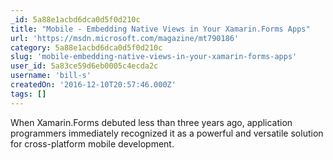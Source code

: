 ```yaml
---
_id: 5a88e1acbd6dca0d5f0d210c
title: "Mobile - Embedding Native Views in Your Xamarin.Forms Apps"
url: 'https://msdn.microsoft.com/magazine/mt790186'
category: 5a88e1acbd6dca0d5f0d210c
slug: 'mobile-embedding-native-views-in-your-xamarin-forms-apps'
user_id: 5a83ce59d6eb0005c4ecda2c
username: 'bill-s'
createdOn: '2016-12-10T20:57:46.000Z'
tags: []
---
```


When Xamarin.Forms debuted less than three years ago, application programmers immediately recognized it as a powerful and versatile solution for cross-platform mobile development. 
